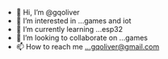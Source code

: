 - 👋 Hi, I’m @gqoliver
- 👀 I’m interested in ...games and iot
- 🌱 I’m currently learning ...esp32
- 💞️ I’m looking to collaborate on ...games
- 📫 How to reach me ...gqoliver@gmail.com

<!---
gqoliver/gqoliver is a ✨ special ✨ repository because its `README.md` (this file) appears on your GitHub profile.
You can click the Preview link to take a look at your changes.
--->
